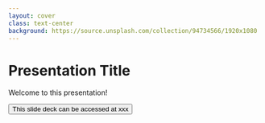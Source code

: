```yaml
---
layout: cover
class: text-center
background: https://source.unsplash.com/collection/94734566/1920x1080
---
```


# Presentation Title

Welcome to this presentation!

<div class="abs-bl m-6 flex gap-2">
  <button @click="$slidev.nav.openInEditor()" title="Open in Editor" class="text-sm icon-btn opacity-50 !border-none !hover:text-white">
    <carbon-information /> This slide deck can be accessed at xxx
  </button>
</div>

<!--
The last comment block of each slide will be treated as slide notes. It will be visible and editable in Presenter Mode along with the slide. [Read more in the docs](https://sli.dev/guide/syntax.html#notes)
-->
